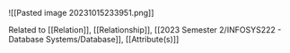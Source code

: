 ![[Pasted image 20231015233951.png]]

Related to [[Relation]], [[Relationship]], [[2023 Semester 2/INFOSYS222 - Database Systems/Database]], [[Attribute(s)]]